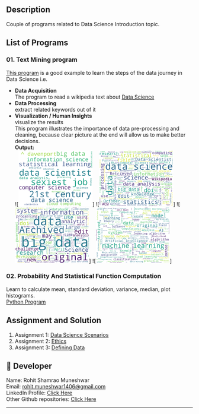 ## Description
Couple of programs related to Data Science Introduction topic.

## List of Programs
### 01. Text Mining program   
[This program](./text_mining_main.py) is a good example to learn the steps of the data journey in Data Science i.e.
- **Data Acquisition**  
The program to read a wikipedia text about [Data Science](https://en.wikipedia.org/wiki/Data_science)
- **Data Processing**  
extract related keywords out of it
- **Visualization / Human Insights**  
visualize the results  
This program illustrates the importance of data pre-processing and cleaning, because clear picture at the end will allow us to make better decisions.  
  **Output:**   
  ![<Img src="./images/ds_wc.png" width="200">]
  ![<Img src="./images/Data%20Science_with_rawtext_wc.png" width="200">]
  ![<Img src="./images/Big%20Data_with_rawtext_wc.png" width="200">]
  ![<Img src="./images/Machine%20Learning_with_rawtext_wc.png" width="200">]  


### 02. Probability And Statistical Function Computation
Learn to calculate mean, standard deviation, variance, median, plot histograms.  
[Python Program](./probability-statistics.py)



## Assignment and Solution
1. Assignment 1: [Data Science Scenarios](./data-science-scenarios-assignment.md)  
2. Assignment 2: [Ethics](./ethics-assignment.md)
3. Assignment 3: [Defining Data](./defining-data-assignment.md)


## 🌟 Developer
Name: Rohit Shamrao Muneshwar  
Email: rohit.muneshwar1406@gmail.com  
LinkedIn Profile: [Click Here](https://www.linkedin.com/in/rohit-muneshwar-a9079258/)  
Other Github repositories: [Click Here](https://github.com/rohit1406?tab=repositories)  

---